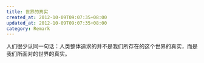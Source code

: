 ```yaml
---
title: 世界的真实
created_at: 2012-10-09T09:07:35+08:00
updated_at: 2012-10-09T09:07:35+08:00
category: Remark
---
```


人们很少认同一句话：人类整体追求的并不是我们所存在的这个世界的真实，而是我们所面对的世界的真实。
